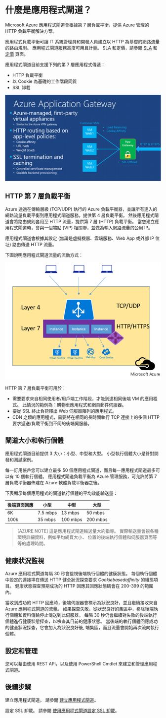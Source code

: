 <properties 
   pageTitle="應用程式閘道簡介 | Microsoft Azure"
   description="此頁面提供第 7 層負載平衡的應用程式閘道服務的概觀，包括閘道大小、HTTP 負載平衡、以 Cookie 為基礎的工作階段同質，以及 SSL 卸載。"
   documentationCenter="na"
   services="application-gateway"
   authors="joaoma"
   manager="carmonm"
   editor="tysonn"/>
<tags 
   ms.service="application-gateway"
   ms.devlang="na"
   ms.topic="article" 
   ms.tgt_pltfrm="na"
   ms.workload="infrastructure-services" 
   ms.date="11/09/2015"
   ms.author="joaoma"/>

# 什麼是應用程式閘道？


Microsoft Azure 應用程式閘道會根據第 7 層負載平衡，提供 Azure 管理的 HTTP 負載平衡解決方案。 

應用程式負載平衡可讓 IT 系統管理員和開發人員建立以 HTTP 為基礎的網路流量的路由規則。  應用程式閘道服務高度可用且計量。 SLA 和定價，請參閱 [SLA](http://azure.microsoft.com/support/legal/sla/) 和 [定價](https://azure.microsoft.com/pricing/details/application-gateway/) 頁面。

應用程式閘道目前支援下列的第 7 層應用程式傳遞：

- HTTP 負載平衡
- 以 Cookie 為基礎的工作階段同質
- SSL 卸載

![應用程式閘道](./media/application-gateway-introduction/appgateway1.png)

## HTTP 第 7 層負載平衡

Azure 透過在傳輸層級 (TCP/UDP) 執行的 Azure 負載平衡器，並讓所有連入的網路流量負載平衡到應用程式閘道服務，提供第 4 層負載平衡。 然後應用程式閘道會將路由規則套用至 HTTP 流量，提供第 7 層 (HTTP) 負載平衡。 當您建立應用程式閘道時，會與一個端點 (VIP) 相關聯，並做為輸入網路流量的公用 IP。

應用程式閘道會根據其設定 (無論是虛擬機器、雲端服務、Web App 或外部 IP 位址) 路由傳送 HTTP 流量。

下圖說明應用程式閘道流量的流動方式：

 
![應用程式閘道2](./media/application-gateway-introduction/appgateway2.png)

HTTP 第 7 層負載平衡可用於：


- 需要要求來自相同使用者/用戶端工作階段，才能到達相同後端 VM 的應用程式。 此情況的範例為：購物車應用程式和網頁郵件伺服器。
- 要從 SSL 終止負荷釋出 Web 伺服器陣列的應用程式。
- CDN 之類的應用程式，需要將在相同的長時間執行 TCP 連接上的多個 HTTP 要求遞送/負載平衡到不同的後端伺服器。

## 閘道大小和執行個體

應用程式閘道目前提供 3 大小：小型、中型和大型。 小型執行個體大小是針對開發和測試案例。 

每一訂用帳戶您可以建立最多 50 個應用程式閘道，而且每一應用程式閘道最多可以有 10 個執行個體。 應用程式閘道負載平衡為 Azure 管理服務，可允許將第 7 層負載平衡器佈建在 Azure 軟體負載平衡器之後。

下表顯示每個應用程式的閘道執行個體的平均效能輸送量：


| 後端頁面回應 | 小型 | 中型 | 大型|
|---|---|---|---|
| 6K | 7.5 mbps | 13 mbps | 50 mbps |
|100k | 35 mbps | 100 mbps| 200 mbps |


>[AZURE.NOTE] 這是應用程式閘道輸送量大約指導。 實際輸送量會視各種環境詳細資料，例如平均網頁大小、 位置的後端執行個體和伺服器頁面等等的處理時間。

## 健康狀況監視
 

Azure 應用程式閘道每隔 30 秒會監視後端執行個體的健康狀態。 每個執行個體中設定的連接埠在傳送 HTTP 健全狀況探查要求 *Cookiebasedaffinity* 的組態項目。 健康狀態探查預期成功的 HTTP 回應其回應狀態碼會在 200-399 的範圍內。

當收到成功的 HTTP 回應時，後端伺服器會標示為狀況良好，並且繼續接收來自 Azure 應用程式閘道的流量。 如果探查失敗，從狀況良好的集區中，移除後端執行個體和資料傳輸停止傳送到此伺服器。 每隔 30 秒仍會繼續對失敗的後端執行個體進行健康狀態探查，以檢查其目前的健康狀態。 當後端的執行個體回應成功的健全狀況探查，它會加入為狀況良好後, 端集區，而且流量會開始再次流向執行個體。

## 設定和管理

您可以藉由使用 REST API，以及使用 PowerShell Cmdlet 來建立和管理應用程式閘道。



## 後續步驟

建立應用程式閘道。 請參閱 [建立應用程式閘道](application-gateway-create-gateway.md)。

設定 SSL 卸載。 請參閱 [使用應用程式閘道設定 SSL 卸載](application-gateway-ssl.md)。




